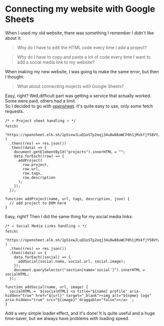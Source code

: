 # Connecting my website with Google Sheets

When I used my old website, there was something I remember I didn't like about it:

> Why do I have to edit the HTML code every time I add a project?

> Why do I have to copy and paste a lot of code every time I want to add a social media link to my website?

When making my new website, I was going to make the same error, but then I thought:

> What about connecting mojects with Google Sheets?

Easy, right? Well,difficult part was getting a service that actually worked. Some were paid, others had a limit.  
So I decided to go with [opensheet](https://github.com/benborgers/opensheet). It's quite easy to use, only some fetch requests.

```plaintext
/* ⭐ Project sheet handling ⭐ */
fetch(
  "https://opensheet.elk.sh/1pSsxwJLuQ1oSTp2eqj34u8w88aWCF0h1jMskfjY58VY/Projects"
)
  .then((res) => res.json())
  .then((data) => {
    document.getElementById("projects").innerHTML = "";
    data.forEach((row) => {
      addProject(
        row.project,
        row.url,
        row.tags,
        row.description
      );
    });
  });

function addProject(name, url, tags, description, json) {
  // add project to DOM here
}
```

Easy, right? Then I did the same thing for my social media links:

```plaintext
/* ⭐ Social Media Links handling ⭐ */
fetch(
  "https://opensheet.elk.sh/1pSsxwJLuQ1oSTp2eqj34u8w88aWCF0h1jMskfjY58VY/Social"
)
  .then((res) => res.json())
  .then((data) => {
    data.forEach((social) => {
      addSocial(social.name, social.url, social.image);
    });
    document.querySelector("section[name='social']").innerHTML = socialHTML;
  });

function addSocial(name, url, image) {
  socialHTML = `${socialHTML} <a title="${name} profile" aria-hidden="true" href="${url}" target="_blank"><img alt="${name} logo" aria-hidden="true" src="${image}" draggable="false"></a> `;
}
```

Add a very simple loader effect, and it's done! It is quite useful and a huge time-saver, but we always have problems with loading speed.
